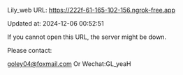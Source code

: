 Lily_web URL: https://222f-61-165-102-156.ngrok-free.app

Updated at: 2024-12-06 00:52:51

If you cannot open this URL, the server might be down.

Please contact: 

goley04@foxmail.com Or Wechat:GL_yeaH